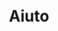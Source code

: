 ---
layout: page.njk
tags: page
key: help_it
title: Aiuto
parent: getting-started_it
order: 5
availablelanguages: 
    - de
    - en
---